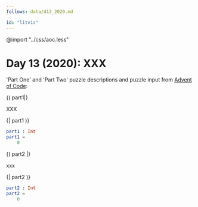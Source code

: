 ```yaml
---
follows: data/d13_2020.md

id: "litvis"
---
```


@import "../css/aoc.less"

# Day 13 (2020): XXX

'Part One' and 'Part Two' puzzle descriptions and puzzle input from [Advent of Code](https://adventofcode.com/2020/day/13):

{( part1|}

XXX

{| part1 )}

```elm {l r}
part1 : Int
part1 =
    0
```

{( part2 |}

xxx

{| part2 )}

```elm {l r}
part2 : Int
part2 =
    0
```
